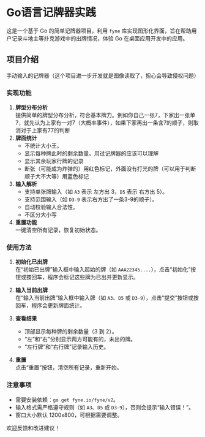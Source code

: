 # Go语言记牌器实践

这是一个基于 Go 的简单记牌器项目，利用 `fyne` 库实现图形化界面，旨在帮助用户记录斗地主等扑克游戏中的出牌情况，体验 Go 在桌面应用开发中的应用。

## 项目介绍

手动输入的记牌器（这个项目进一步开发就是图像读取了，担心会导致侵权问题）

### 实现功能

1. **牌型分布分析**  
   提供简单的牌型分布分析，符合基本牌力。例如你自己一张7，下家出一张单7，就先认为上家有一对7（大概率事件），如果下家再出一条含7的顺子，则取消对于上家有77的判断
2. **牌面统计**  
   - 不统计大小王。
   - 显示每种牌此时的剩余数量。用过记牌器的应该可以理解
   - 显示其余玩家行牌的记录
   - 断张（可能成为炸弹的）用红色标记，外面没有打光的牌（可以用于判断顺子大不大等）用蓝色标记
3. **输入解析**  
   - 支持单张牌输入（如 `A3` 表示 左方出 3，`D5` 表示 右方出 5）。
   - 支持范围输入（如 `D3-9` 表示右方出了一条3-9的顺子）。
   - 自动校验输入合法性。
   - 不区分大小写
4. **重置功能**  
   一键清空所有记录，恢复初始状态。

### 使用方法

1. **初始化已出牌**  
   在“初始已出牌”输入框中输入起始的牌（如 `AAA22345....`），点击“初始化”按钮或按回车，程序会标记这些牌为已出并更新显示。

2. **输入当前出牌**  
   在“输入当前出牌”输入框中输入牌（如 `A3`、`D5` 或 `D3-9`），点击“提交”按钮或按回车，程序会更新牌面统计。

3. **查看结果**  
   - 顶部显示每种牌的剩余数量（3 到 2）。
   - “左”和“右”分别显示两方可能有的，未出的牌。
   - “左行牌”和“右行牌”记录输入历史。

4. **重置**  
   点击“重置”按钮，清空所有记录，重新开始。

### 注意事项
- 需要安装依赖：`go get fyne.io/fyne/v2`。
- 输入格式需严格遵守规则（如 `A3`、`D5` 或 `D3-9`），否则会提示“输入错误！”。
- 窗口大小默认 1200x800，可根据需要调整。

欢迎反馈和改进建议！
